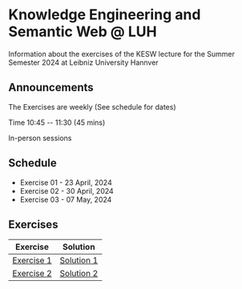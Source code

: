 # Knowledge Engineering and Semantic Web @ LUH
Information about the exercises of the KESW lecture for the Summer Semester 2024 at Leibniz University Hannver

## Announcements
The Exercises are weekly (See schedule for dates)

Time 10:45 -- 11:30 (45 mins)

In-person sessions

## Schedule
- Exercise 01 - 23 April, 2024
- Exercise 02 - 30 April, 2024
- Exercise 03 - 07 May, 2024

## Exercises

| Exercise | Solution |
|:--------:|:--------:|
|[Exercise 1](https://tibhannover.github.io/luh-kesw-2024/Exercises/Exercise01.pdf) | [Solution 1](https://tibhannover.github.io/luh-kesw-2024/Exercises/Solutions01.pdf)|
|[Exercise 2](https://tibhannover.github.io/luh-kesw-2024/Exercises/Exercises02.pdf) | [Solution 2](#)|
